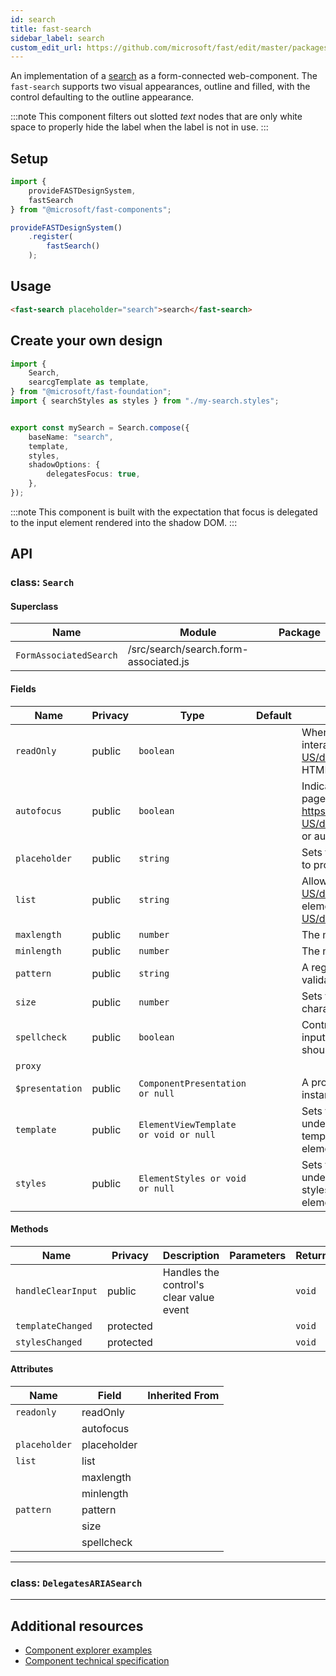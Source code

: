 ```yaml
---
id: search
title: fast-search
sidebar_label: search
custom_edit_url: https://github.com/microsoft/fast/edit/master/packages/web-components/fast-foundation/src/search/README.md
---
```


An implementation of a [search](https://developer.mozilla.org/en-US/docs/Web/HTML/Element/Input/search) as a form-connected web-component. The `fast-search` supports two visual appearances, outline and filled, with the control defaulting to the outline appearance.

:::note
This component filters out slotted _text_ nodes that are only white space to properly hide the label when the label is not in use.
:::

## Setup

```ts
import {
    provideFASTDesignSystem,
    fastSearch
} from "@microsoft/fast-components";

provideFASTDesignSystem()
    .register(
        fastSearch()
    );
```

## Usage

```html live
<fast-search placeholder="search">search</fast-search>
```

## Create your own design

```ts
import {
    Search,
    searcgTemplate as template,
} from "@microsoft/fast-foundation";
import { searchStyles as styles } from "./my-search.styles";


export const mySearch = Search.compose({
    baseName: "search",
    template,
    styles,
    shadowOptions: {
        delegatesFocus: true,
    },
});
```

:::note
This component is built with the expectation that focus is delegated to the input element rendered into the shadow DOM.
:::

## API



### class: `Search`

#### Superclass

| Name                   | Module                                | Package |
| ---------------------- | ------------------------------------- | ------- |
| `FormAssociatedSearch` | /src/search/search.form-associated.js |         |

#### Fields

| Name            | Privacy | Type                                  | Default | Description                                                                                                                                                                                                               | Inherited From       |
| --------------- | ------- | ------------------------------------- | ------- | ------------------------------------------------------------------------------------------------------------------------------------------------------------------------------------------------------------------------- | -------------------- |
| `readOnly`      | public  | `boolean`                             |         | When true, the control will be immutable by user interaction. See https://developer.mozilla.org/en-US/docs/Web/HTML/Attributes/readonly or readonly HTML attribute for more information.                                 |                      |
| `autofocus`     | public  | `boolean`                             |         | Indicates that this element should get focus after the page finishes loading. See https://developer.mozilla.org/en-US/docs/Web/HTML/Element/input#htmlattrdefautofocus or autofocus HTML attribute for more information. |                      |
| `placeholder`   | public  | `string`                              |         | Sets the placeholder value of the element, generally used to provide a hint to the user.                                                                                                                                  |                      |
| `list`          | public  | `string`                              |         | Allows associating a https://developer.mozilla.org/en-US/docs/Web/HTML/Element/datalist or datalist to the element by https://developer.mozilla.org/en-US/docs/Web/API/Element/id.                                      |                      |
| `maxlength`     | public  | `number`                              |         | The maximum number of characters a user can enter.                                                                                                                                                                        |                      |
| `minlength`     | public  | `number`                              |         | The minimum number of characters a user can enter.                                                                                                                                                                        |                      |
| `pattern`       | public  | `string`                              |         | A regular expression that the value must match to pass validation.                                                                                                                                                        |                      |
| `size`          | public  | `number`                              |         | Sets the width of the element to a specified number of characters.                                                                                                                                                        |                      |
| `spellcheck`    | public  | `boolean`                             |         | Controls whether or not to enable spell checking for the input field, or if the default spell checking configuration should be used.                                                                                      |                      |
| `proxy`         |         |                                       |         |                                                                                                                                                                                                                           | FormAssociatedSearch |
| `$presentation` | public  | `ComponentPresentation or null`       |         | A property which resolves the ComponentPresentation instance for the current component.                                                                                                                                   | FoundationElement    |
| `template`      | public  | `ElementViewTemplate or void or null` |         | Sets the template of the element instance. When undefined, the element will attempt to resolve the template from the associated presentation or custom element definition.                                                | FoundationElement    |
| `styles`        | public  | `ElementStyles or void or null`       |         | Sets the default styles for the element instance. When undefined, the element will attempt to resolve default styles from the associated presentation or custom element definition.                                       | FoundationElement    |

#### Methods

| Name               | Privacy   | Description                             | Parameters | Return | Inherited From    |
| ------------------ | --------- | --------------------------------------- | ---------- | ------ | ----------------- |
| `handleClearInput` | public    | Handles the control's clear value event |            | `void` |                   |
| `templateChanged`  | protected |                                         |            | `void` | FoundationElement |
| `stylesChanged`    | protected |                                         |            | `void` | FoundationElement |

#### Attributes

| Name          | Field       | Inherited From |
| ------------- | ----------- | -------------- |
| `readonly`    | readOnly    |                |
|               | autofocus   |                |
| `placeholder` | placeholder |                |
| `list`        | list        |                |
|               | maxlength   |                |
|               | minlength   |                |
| `pattern`     | pattern     |                |
|               | size        |                |
|               | spellcheck  |                |

<hr/>

### class: `DelegatesARIASearch`

<hr/>


## Additional resources

* [Component explorer examples](https://explore.fast.design/components/fast-search)
* [Component technical specification](https://github.com/microsoft/fast/blob/master/packages/web-components/fast-foundation/src/search/search.spec.md)